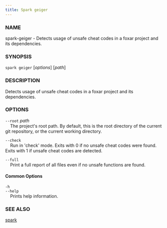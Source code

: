 ```yaml
---
title: Spark geiger
---
```


### NAME

spark-geiger - Detects usage of unsafe cheat codes in a foxar project and its dependencies.

### SYNOPSIS

`spark geiger` [*options*] [*path*]

### DESCRIPTION

Detects usage of unsafe cheat codes in a foxar project and its dependencies.

### OPTIONS

`--root` *path*  
&nbsp;&nbsp;&nbsp;&nbsp;The project's root path. By default, this is the root directory of the current git repository, or the current working directory.

`--check`  
&nbsp;&nbsp;&nbsp;&nbsp;Run in 'check' mode. Exits with 0 if no unsafe cheat codes were found. Exits with 1 if unsafe cheat codes are detected.

`--full`  
&nbsp;&nbsp;&nbsp;&nbsp;Print a full report of all files even if no unsafe functions are found.

#### Common Options

`-h`  
`--help`  
&nbsp;&nbsp;&nbsp;&nbsp;Prints help information.

### SEE ALSO

[spark](./spark.md)
